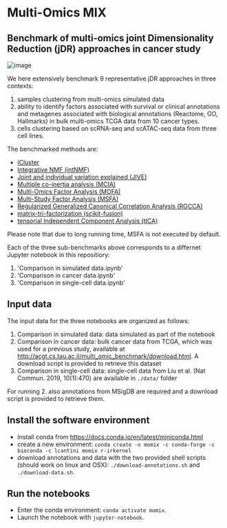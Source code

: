 # Multi-Omics MIX 
## Benchmark of multi-omics joint Dimensionality Reduction (jDR) approaches in cancer study

![image](https://drive.google.com/uc?export=view&id=11MC0sJ3rPvqZcoaBfudZ5X-A32OPU1iM)

We here extensively benchmark 9 representative jDR approaches in three contexts: 
1. samples clustering from multi-omics simulated data
2. ability to identify factors associated with survival or clinical annotations and metagenes associated with biological annotations (Reactome, GO, Hallmarks) in bulk multi-omics TCGA data from 10 cancer types.
3. cells clustering based on scRNA-seq and scATAC-seq data from three cell lines.

The benchmarked methods are:
* [iCluster](https://cran.r-project.org/web/packages/iCluster/index.html)
* [Integrative NMF (intNMF)](https://cran.r-project.org/web/packages/IntNMF/index.html) 
* [Joint and individual variation explained (JIVE)](https://cran.r-project.org/web/packages/r.jive/index.html) 
* [Multiple co-inertia analysis (MCIA)](https://bioconductor.org/packages/release/bioc/html/omicade4.html) 
* [Multi-Omics Factor Analysis (MOFA)](https://github.com/bioFAM/MOFA)
* [Multi-Study Factor Analysis (MSFA)](https://github.com/rdevito/MSFA) 
* [Regularized Generalized Canonical Correlation Analysis (RGCCA)](https://cran.r-project.org/web/packages/RGCCA/index.html) 
* [matrix-tri-factorization (scikit-fusion)](https://github.com/marinkaz/scikit-fusion) 
* [tensorial Independent Component Analysis (tICA)](https://genomebiology.biomedcentral.com/articles/10.1186/s13059-018-1455-8)

Please note that due to long running time, MSFA is not executed by default.

Each of the three sub-benchmarks above corresponds to a differnet Jupyter notebook in this repositiory:
1. 'Comparison in simulated data.ipynb'
2. 'Comparison in cancer data.ipynb'
3. 'Comparison in single-cell data.ipynb'

## Input data

The input data for the three notebooks are organized as follows: 
1. Comparison in simulated data: data simulated as part of the notebook 
2. Comparison in cancer data: bulk cancer data from TCGA, which was used for a previous study, available at
  http://acgt.cs.tau.ac.il/multi_omic_benchmark/download.html. A download script
  is provided to retrieve this dataset
3. Comparison in single-cell data: single-cell data from Liu et al. (Nat Commun. 2019, 10(1):470) are available in `./data/` folder

For running 2. also annotations from MSigDB are required and a download script is provided to retrieve them.

## Install the software environment

* Install conda from https://docs.conda.io/en/latest/miniconda.html
 * create a new environment: `conda create -n momix -c conda-forge -c bioconda -c lcantini momix r-irkernel`
* download annotations and data with the two provided shell scripts (should work on linux and OSX):
 `./download-annotations.sh` and `./download-data.sh`.


## Run the notebooks

* Enter the conda environment: `conda activate momix`.
* Launch the notebook with `jupyter-notebook`.
